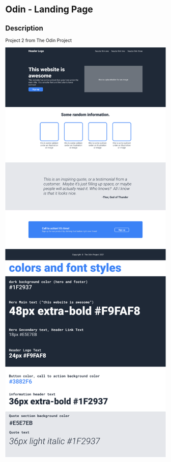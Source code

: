 # Odin - Landing Page

## Description

Project 2 from The Odin Project

![odin project](./images/odin-project.png)  
![colors and stuff](./images/colors_and_stuff.png)
